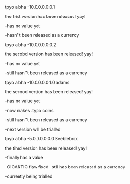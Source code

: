 tpyo alpha -10.0.0.0.0.0.1

the frist version has been released! yay!

-has no value yet

-hasn''t been released as a currency


tpyo alpha -10.0.0.0.0.0.2

the secobd version has been released! yay!

-has no value yet

-still hasn''t been released as a currency


tpyo alpha -10.0.0.0.0.1.0 adams

the secnod version has been released! yay!

-has no value yet

-now makes .typo coins

-still hasn''t been released as a currency

-next version will be trialled

tpyo alpha -5.0.0.0.0.0.0 Beeblebrox

the tihrd version has been released! yay!

-finally has a value 

-GIGANTIC flaw fixed
-still has been released as a currency

-currently being trialled





